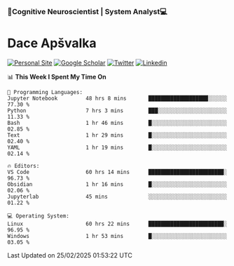 ### 🧠Cognitive Neuroscientist | System Analyst💻
# Dace Apšvalka

[![Personal Site](https://img.shields.io/badge/website-teal?style=for-the-badge&logo=About.me&logoColor=white)](https://dcdace.net/)
[![Google Scholar](https://img.shields.io/badge/Scholar-yellow?style=for-the-badge&logo=googlescholar&logoColor=ffffff)](https://scholar.google.com/citations?hl=en&user=W8q0HBkAAAAJ&view_op=list_works&sortby=pubdate)
[![Twitter](https://img.shields.io/badge/Twitter-1DA1F2?logo=twitter&logoColor=white&style=for-the-badge)](https://twitter.com/dcdace)
[![Linkedin](https://img.shields.io/badge/linkedin-0077B5?logo=linkedin&logoColor=white&style=for-the-badge)](https://www.linkedin.com/in/dace-apsvalka/)

<!--
[![Dace's wakatime stats](https://github-readme-stats.vercel.app/api/wakatime?username=dcdace&theme=react&layout=compact&custom_title=Coding+past+7+days&v=2)](https://github.com/dcdace/dcdace)


[![github](https://img.shields.io/github/followers/dcdace?logo=github&style=plastic)](https://github.com/dcdace?tab=followers "GitHub followers")
[![wakatime](https://wakatime.com/badge/user/6e7556d3-b1db-4eef-a7e8-9bad735fc27e.svg?style=plastic?v=2)](https://wakatime.com/@6e7556d3-b1db-4eef-a7e8-9bad735fc27e "Total time coded since Feb 28 2022")

[![twitter](https://img.shields.io/twitter/follow/dcdace?label=followers&logo=twitter&color=%23007ec6&style=plastic)](https://twitter.com/dcdace "Twitter followers")

[![Dace's languages](https://github-readme-stats-one-nu-13.vercel.app/api/top-langs/?username=dcdace&langs_count=10&theme=nord&layout=compact)](https://github.com/anuraghazra/github-readme-stats) 
[![Dace's GitHub stats](https://github-readme-stats-one-nu-13.vercel.app/api?username=dcdace&theme=dracula&hide=prs,issues&count_private=true&show_icons=true&hide_rank=true&include_all_commits=true&hide_title=false&custom_title=GitHub+Stats)](https://github.com/anuraghazra/github-readme-stats)
-->

<!--START_SECTION:waka-->
📊 **This Week I Spent My Time On** 

```text
💬 Programming Languages: 
Jupyter Notebook         48 hrs 8 mins       ███████████████████░░░░░░   77.30 % 
Python                   7 hrs 3 mins        ███░░░░░░░░░░░░░░░░░░░░░░   11.33 % 
Bash                     1 hr 46 mins        █░░░░░░░░░░░░░░░░░░░░░░░░   02.85 % 
Text                     1 hr 29 mins        █░░░░░░░░░░░░░░░░░░░░░░░░   02.40 % 
YAML                     1 hr 19 mins        █░░░░░░░░░░░░░░░░░░░░░░░░   02.14 % 

🔥 Editors: 
VS Code                  60 hrs 14 mins      ████████████████████████░   96.73 % 
Obsidian                 1 hr 16 mins        █░░░░░░░░░░░░░░░░░░░░░░░░   02.06 % 
Jupyterlab               45 mins             ░░░░░░░░░░░░░░░░░░░░░░░░░   01.22 % 

💻 Operating System: 
Linux                    60 hrs 22 mins      ████████████████████████░   96.95 % 
Windows                  1 hr 53 mins        █░░░░░░░░░░░░░░░░░░░░░░░░   03.05 % 
```


 Last Updated on 25/02/2025 01:53:22 UTC
<!--END_SECTION:waka-->

